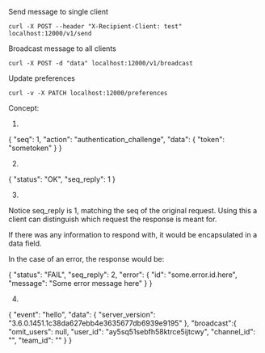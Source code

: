 
Send message to single client
```
curl -X POST --header "X-Recipient-Client: test" localhost:12000/v1/send
```


Broadcast message to all clients
```
curl -X POST -d "data" localhost:12000/v1/broadcast
```

Update preferences
```
curl -v -X PATCH localhost:12000/preferences
```

Concept:

1. 

{
  "seq": 1,
  "action": "authentication_challenge",
  "data": {
    "token": "sometoken"
  }
}


2. 

{
  "status": "OK",
  "seq_reply": 1
}


3. 

Notice seq_reply is 1, matching the seq of the original request. Using this a client can distinguish which request the response is meant for.

If there was any information to respond with, it would be encapsulated in a data field.

In the case of an error, the response would be:

{
  "status": "FAIL",
  "seq_reply": 2,
  "error": {
    "id": "some.error.id.here",
    "message": "Some error message here"
  }
}


4. 

{
  "event": "hello",
  "data": {
    "server_version": "3.6.0.1451.1c38da627ebb4e3635677db6939e9195"
  },
  "broadcast":{
    "omit_users": null,
    "user_id": "ay5sq51sebfh58ktrce5ijtcwy",
    "channel_id": "",
    "team_id": ""
  }
}